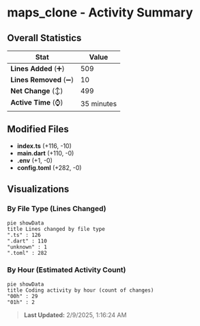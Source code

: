 # maps_clone - Activity Summary 

## Overall Statistics

| Stat                   | Value                                                             |
| ---------------------- | ----------------------------------------------------------------- |
| **Lines Added** (➕)   | 509                                          |
| **Lines Removed** (➖) | 10                                        |
| **Net Change** (↕)    | 499                |
| **Active Time** (⌚)   | 35 minutes |


## Modified Files
- **index.ts** (+116, -10)
- **main.dart** (+110, -0)
- **.env** (+1, -0)
- **config.toml** (+282, -0)

## Visualizations

### By File Type (Lines Changed)

```mermaid
pie showData
title Lines changed by file type
".ts" : 126
".dart" : 110
"unknown" : 1
".toml" : 282
```

### By Hour (Estimated Activity Count)

```mermaid
pie showData
title Coding activity by hour (count of changes)
"00h" : 29
"01h" : 2
```


> **Last Updated:** 2/9/2025, 1:16:24 AM